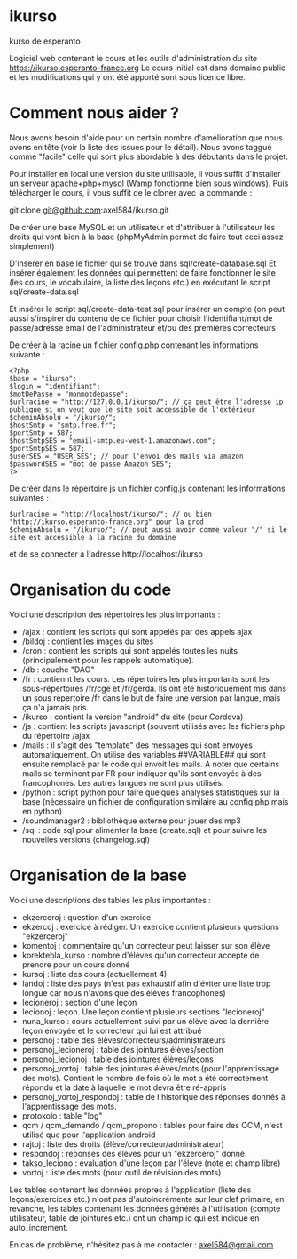 # ikurso
kurso de esperanto

Logiciel web contenant le cours et les outils d'administration du site https://ikurso.esperanto-france.org
Le cours initial est dans domaine public et les modifications qui y ont été apporté sont sous licence libre.

# Comment nous aider ?

Nous avons besoin d'aide pour un certain nombre d'amélioration que nous avons en tête (voir la liste des issues pour le détail). Nous avons taggué comme "facile" celle qui sont plus abordable à des débutants dans le projet.

Pour installer en local une version du site utilisable, il vous suffit d'installer un serveur apache+php+mysql (Wamp fonctionne bien sous windows).
Puis télécharger le cours, il vous suffit de le cloner avec la commande : 

git clone git@github.com:axel584/ikurso.git

De créer une base MySQL et un utilisateur et d'attribuer à l'utilisateur les droits qui vont bien à la base (phpMyAdmin permet de faire tout ceci assez simplement)

D'inserer en base le fichier qui se trouve dans sql/create-database.sql
Et insérer également les données qui permettent de faire fonctionner le site (les cours, le vocabulaire, la liste des leçons etc.) en exécutant le script sql/create-data.sql

Et insérer le script sql/create-data-test.sql pour insérer un compte (on peut aussi s'inspirer du contenu de ce fichier pour choisir l'identifiant/mot de passe/adresse email de l'administrateur et/ou des premières correcteurs

De créer à la racine un fichier config.php contenant les informations suivante :
```
<?php
$base = "ikurso";
$login = "identifiant";
$motDePasse = "monmotdepasse";
$urlracine = "http://127.0.0.1/ikurso/"; // ça peut être l'adresse ip publique si on veut que le site soit accessible de l'extérieur
$cheminAbsolu = "/ikurso/";
$hostSmtp = "smtp.free.fr";
$portSmtp = 587;
$hostSmtpSES = "email-smtp.eu-west-1.amazonaws.com";
$portSmtpSES = 587;
$userSES = "USER_SES"; // pour l'envoi des mails via amazon
$passwordSES = "mot de passe Amazon SES";
?>
```
De créer dans le répertoire js un fichier config.js contenant les informations suivantes :

```
$urlracine = "http://localhost/ikurso/"; // ou bien "http://ikurso.esperanto-france.org" pour la prod
$cheminAbsolu = "/ikurso/"; // peut aussi avoir comme valeur "/" si le site est accessible à la racine du domaine
```

et de se connecter à l'adresse http://localhost/ikurso

# Organisation du code 

Voici une description des répertoires les plus importants : 

- /ajax : contient les scripts qui sont appelés par des appels ajax
- /bildoj : contient les images du sites
- /cron : contient les scripts qui sont appelés toutes les nuits (principalement pour les rappels automatique).
- /db : couche "DAO"
- /fr : contiennt les cours. Les répertoires les plus importants sont les sous-répertoires /fr/cge et /fr/gerda. Ils ont été historiquement mis dans un sous répertoire /fr dans le but de faire une version par langue, mais ça n'a jamais pris.
- /ikurso : contient la version "android" du site (pour Cordova)
- /js : contient les scripts javascript (souvent utilisés avec les fichiers php du répertoire /ajax
- /mails : il s'agit des "template" des messages qui sont envoyés automatiquement. On utilise des variables ##VARIABLE## qui sont ensuite remplacé par le code qui envoit les mails. A noter que certains mails se terminent par FR pour indiquer qu'ils sont envoyés à des francophones. Les autres langues ne sont plus utilisés.
- /python : script python pour faire quelques analyses statistiques sur la base (nécessaire un fichier de configuration similaire au config.php mais en python)
- /soundmanager2 : bibliothèque externe pour jouer des mp3
- /sql : code sql pour alimenter la base (create.sql) et pour suivre les nouvelles versions (changelog.sql)

# Organisation de la base 

Voici une descriptions des tables les plus importantes :

- ekzerceroj : question d'un exercice
- ekzercoj : exercice à rédiger. Un exercice contient plusieurs questions "ekzerceroj"
- komentoj : commentaire qu'un correcteur peut laisser sur son élève
- korektebla_kurso : nombre d'élèves qu'un correcteur accepte de prendre pour un cours donné
- kursoj : liste des cours (actuellement 4)
- landoj : liste des pays (n'est pas exhaustif afin d'éviter une liste trop longue car nous n'avons que des élèves francophones)
- lecioneroj : section d'une leçon
- lecionoj : leçon. Une leçon contient plusieurs sections "lecioneroj"
- nuna_kurso : cours actuellement suivi par un élève avec la dernière leçon envoyée et le correcteur qui lui est attribué
- personoj : table des élèves/correcteurs/administrateurs
- personoj_lecioneroj : table des jointures élèves/section
- personoj_lecionoj : table des jointures élèves/leçons
- personoj_vortoj : table des jointures élèves/mots (pour l'apprentissage des mots). Contient le nombre de fois où le mot a été correctement répondu et la date à laquelle le mot devra être ré-appris
- personoj_vortoj_respondoj : table de l'historique des réponses donnés à l'apprentissage des mots.
- protokolo : table "log"
- qcm / qcm_demando / qcm_propono : tables pour faire des QCM, n'est utilisé que pour l'application android
- rajtoj : liste des droits (élève/correcteur/administrateur)
- respondoj : réponses des élèves pour un "ekzerceroj" donné.
- takso_leciono : évaluation d'une leçon par l'élève (note et champ libre)
- vortoj : liste des mots (pour outil de révision des mots)

Les tables contenant les données propres à l'application (liste des leçons/exercices etc.) n'ont pas d'autoincrémente sur leur clef primaire, en revanche, les tables contenant les données générés à l'utilisation (compte utilisateur, table de jointures etc.) ont un champ id qui est indiqué en auto_increment.

En cas de problème, n'hésitez pas à me contacter : axel584@gmail.com

